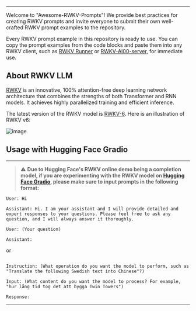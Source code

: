 
---

Welcome to "Awesome-RWKV-Prompts"! We provide best practices for creating RWKV prompts and invite everyone to submit their own well-crafted RWKV prompt examples to the repository.

Every RWKV prompt example in this repository is ready to use. You can copy the prompt examples from the code blocks and paste them into any RWKV client, such as [RWKV Runner](https://github.com/josStorer/RWKV-Runner) or [RWKV-AI00-server](https://github.com/cgisky1980/ai00_rwkv_server), for immediate use.

## About RWKV LLM

[RWKV](https://www.rwkv.com/) is an innovative, 100% attention-free deep learning network architecture that combines the strengths of both Transformer and RNN models. It achieves highly parallelized training and efficient inference.

The latest version of the RWKV model is [RWKV-6](https://huggingface.co/BlinkDL/rwkv-6-world). Here is an illustration of RWKV v6:

![image](../_media/rwkv-x060.jpg ':size=500')

## Usage with Hugging Face Gradio
--- 
> ⚠️ **Due to Hugging Face's RWKV online demo being a completion model, if you are experimenting with the RWKV model on [Hugging Face Gradio](https://huggingface.co/spaces/BlinkDL/RWKV-Gradio-2), please make sure to input prompts in the following format:**
>
```
User: Hi

Assistant: Hi. I am your assistant and I will provide detailed and expert responses to your questions. Please feel free to ask any question, and I will always answer it thoroughly.

User: (Your question)

Assistant:
```
or
```

Instruction: (What operation do you want the model to perform, such as "Translate the following Swedish text into Chinese"?)

Input: (What content do you want the model to process? For example, "hur lång tid tog det att bygga Twin Towers")

Response:
```

---